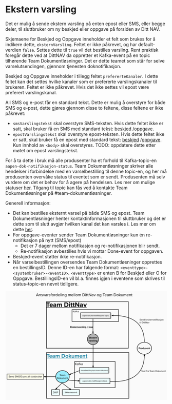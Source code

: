 # Ekstern varsling

Det er mulig å sende ekstern varsling på enten epost eller SMS, eller begge deler, til sluttbruker om ny beskjed eller oppgave på forsiden av Ditt NAV.

Skjemaene for Beskjed og Oppgave inneholder et felt som brukes for å indikere dette, `eksternVarsling`. Feltet er ikke påkrevet, og har default-verdien `false`. Settes dette til `true` vil det bestilles varsling.
Rent praktisk foregår dette ved at DittNAV da oppretter et Kafka-event på en topic tilhørende Team Dokumentløsninger. Det er dette teamet som står for selve varselutsendingen, gjennom tjenesten doknotifikasjon.

Beskjed og Oppgave inneholder i tillegg feltet `prefererteKanaler`. I dette feltet kan det settes hvilke kanaler som er prefererte varslingskanaler til brukeren. Feltet er ikke påkrevet. Hvis det ikke settes vil epost være preferert varslingskanal.

All SMS og e-post får en standard tekst. Dette er mulig å overstyre for både SMS og e-post, dette gjøres gjennom disse to feltene, disse feltene er ikke påkrevet:
* `smsVarslingstekst` skal overstyre SMS-teksten. Hvis dette feltet ikke er satt, skal bruker få en SMS med standard tekst: [beskjed](https://github.com/navikt/dittnav-varselbestiller/blob/master/src/main/resources/texts/sms_beskjed.txt) /[oppgave](https://github.com/navikt/dittnav-varselbestiller/blob/master/src/main/resources/texts/sms_oppgave.txt).
* `epostVarslingstekst` skal overstyre epost-teksten. Hvis dette feltet ikke er satt, skal bruker få en epost med standard tekst: [beskjed](https://github.com/navikt/dittnav-varselbestiller/blob/master/src/main/resources/texts/epost_beskjed.txt) /[oppgave](https://github.com/navikt/dittnav-varselbestiller/blob/master/src/main/resources/texts/epost_oppgave.txt). Kun innhold av `<body>` skal overstyres. TODO: oppdatere dette etter møtet om epost varslingstekst.

For å ta dette i bruk må alle produsenter ha et forhold til Kafka-topic-en `aapen-dok-notifikasjon-status`. Team Dokumentløsninger skriver alle hendelser i forbindelse med en varselbestilling til denne topic-en, og her må produsenten overvåke status til eventet som er sendt. 
Produsenten må selv vurdere om det er behov for å agere på hendelsen. Les mer om mulige statuser [her](https://confluence.adeo.no/display/BOA/For+Konsumenter). Tilgang til topic kan fås ved å kontakte Team Dokumentløsninger på #team-dokumentløsninger.

Generell informasjon:

* Det kan bestilles eksternt varsel på både SMS og epost. Team Dokumentløsninger henter kontaktinformasjonen til sluttbruker og det er dette som til slutt avgjør hvilken kanal det kan varsles i. Les mer om dette [her](https://confluence.adeo.no/display/BOA/For+Konsumenter).
* For oppgave-eventer sender Team Dokumentløsninger kun én re-notifikasjon på nytt (SMS/epost)
    - Det er 7 dager mellom notifikasjon og re-notifikasjonen blir sendt.
    - Re-notifikasjon avbestilles hvis vi mottar Done-event for oppgaven.
* Beskjed-event støtter ikke re-notifikasjon.
* Når varselbestillingen oversendes Team Dokumentløsninger opprettes en bestillingsID. Denne ID-en har følgende format: `<eventtype>-<systembruker>-<eventID>`. `<eventtype>` er enten B for Beskjed eller O for Oppgave. BestillingsID-en vil bl.a. finnes igjen i eventene som skrives til status-topic-en nevnt tidligere.

![Images](https://github.com/navikt/brukernotifikasjon-docs/blob/master/docs/assets/Eksternvarsling.png?raw=true)
